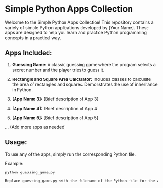 # Simple Python Apps Collection

Welcome to the Simple Python Apps Collection! This repository contains a variety of simple Python applications developed by [Your Name]. These apps are designed to help you learn and practice Python programming concepts in a practical way.

## Apps Included:

1. **Guessing Game:** A classic guessing game where the program selects a secret number and the player tries to guess it.

2. **Rectangle and Square Area Calculator:** Includes classes to calculate the area of rectangles and squares. Demonstrates the use of inheritance in Python.

3. **[App Name 3]:** [Brief description of App 3]

4. **[App Name 4]:** [Brief description of App 4]

5. **[App Name 5]:** [Brief description of App 5]

... (Add more apps as needed)

## Usage:

To use any of the apps, simply run the corresponding Python file.

Example:

```bash
python guessing_game.py

Replace guessing_game.py with the filename of the Python file for the app you want to run.
